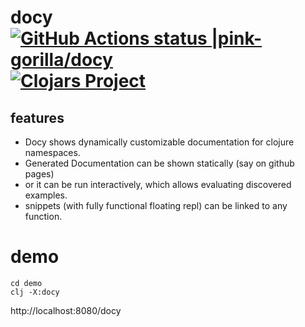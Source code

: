 # docy [![GitHub Actions status |pink-gorilla/docy](https://github.com/pink-gorilla/docy/workflows/CI/badge.svg)](https://github.com/pink-gorilla/docy/actions?workflow=CI)[![Clojars Project](https://img.shields.io/clojars/v/org.pinkgorilla/docy.svg)](https://clojars.org/org.pinkgorilla/docy)


## features

- Docy shows dynamically customizable documentation for clojure namespaces.
- Generated Documentation can be shown statically (say on github pages)
- or it can be run interactively, which allows evaluating discovered examples.
- snippets (with fully functional floating repl) can be linked to any function.


# demo


```
cd demo
clj -X:docy
```

http://localhost:8080/docy

